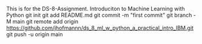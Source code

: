 This is for the DS-8-Assignment. Introduciton to Machine Learning with Python
git init
git add README.md
git commit -m "first commit"
git branch -M main
git remote add origin https://github.com/jhofmannn/ds_8_ml_w_python_a_practical_intro_IBM.git
git push -u origin main
